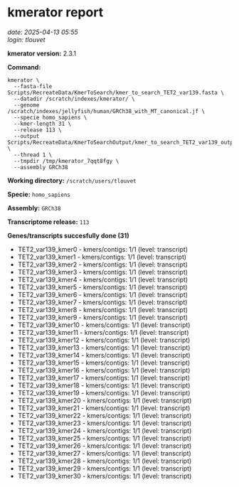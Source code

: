 # kmerator report
*date: 2025-04-13 05:55*  
*login: tlouvet*

**kmerator version:** 2.3.1

**Command:**

```
kmerator \
  --fasta-file Scripts/RecreateData/KmerToSearch/kmer_to_search_TET2_var139.fasta \
  --datadir /scratch/indexes/kmerator/ \
  --genome /scratch/indexes/jellyfish/human/GRCh38_with_MT_canonical.jf \
  --specie homo_sapiens \
  --kmer-length 31 \
  --release 113 \
  --output Scripts/RecreateData/KmerToSearchOutput/kmer_to_search_TET2_var139_output \
  --thread 1 \
  --tmpdir /tmp/kmerator_7qqt8fgy \
  --assembly GRCh38
```

**Working directory:** `/scratch/users/tlouvet`

**Specie:** `homo_sapiens`

**Assembly:** `GRCh38`

**Transcriptome release:** `113`

**Genes/transcripts succesfully done (31)**

- TET2_var139_kmer0 - kmers/contigs: 1/1 (level: transcript)
- TET2_var139_kmer1 - kmers/contigs: 1/1 (level: transcript)
- TET2_var139_kmer2 - kmers/contigs: 1/1 (level: transcript)
- TET2_var139_kmer3 - kmers/contigs: 1/1 (level: transcript)
- TET2_var139_kmer4 - kmers/contigs: 1/1 (level: transcript)
- TET2_var139_kmer5 - kmers/contigs: 1/1 (level: transcript)
- TET2_var139_kmer6 - kmers/contigs: 1/1 (level: transcript)
- TET2_var139_kmer7 - kmers/contigs: 1/1 (level: transcript)
- TET2_var139_kmer8 - kmers/contigs: 1/1 (level: transcript)
- TET2_var139_kmer9 - kmers/contigs: 1/1 (level: transcript)
- TET2_var139_kmer10 - kmers/contigs: 1/1 (level: transcript)
- TET2_var139_kmer11 - kmers/contigs: 1/1 (level: transcript)
- TET2_var139_kmer12 - kmers/contigs: 1/1 (level: transcript)
- TET2_var139_kmer13 - kmers/contigs: 1/1 (level: transcript)
- TET2_var139_kmer14 - kmers/contigs: 1/1 (level: transcript)
- TET2_var139_kmer15 - kmers/contigs: 1/1 (level: transcript)
- TET2_var139_kmer16 - kmers/contigs: 1/1 (level: transcript)
- TET2_var139_kmer17 - kmers/contigs: 1/1 (level: transcript)
- TET2_var139_kmer18 - kmers/contigs: 1/1 (level: transcript)
- TET2_var139_kmer19 - kmers/contigs: 1/1 (level: transcript)
- TET2_var139_kmer20 - kmers/contigs: 1/1 (level: transcript)
- TET2_var139_kmer21 - kmers/contigs: 1/1 (level: transcript)
- TET2_var139_kmer22 - kmers/contigs: 1/1 (level: transcript)
- TET2_var139_kmer23 - kmers/contigs: 1/1 (level: transcript)
- TET2_var139_kmer24 - kmers/contigs: 1/1 (level: transcript)
- TET2_var139_kmer25 - kmers/contigs: 1/1 (level: transcript)
- TET2_var139_kmer26 - kmers/contigs: 1/1 (level: transcript)
- TET2_var139_kmer27 - kmers/contigs: 1/1 (level: transcript)
- TET2_var139_kmer28 - kmers/contigs: 1/1 (level: transcript)
- TET2_var139_kmer29 - kmers/contigs: 1/1 (level: transcript)
- TET2_var139_kmer30 - kmers/contigs: 1/1 (level: transcript)
